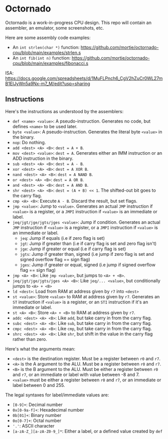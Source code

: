 # Octornado

Octornado is a work-in-progress CPU design. This repo will contain
an assembler, an emulator, some screenshots, etc.

Here are some assembly code examples:

* An `int strlen(char *)` function: <https://github.com/mortie/octornado-cpu/blob/main/examples/strlen.s>
* An `int fib(int n)` function: <https://github.com/mortie/octornado-cpu/blob/main/examples/fibonacci.s>

ISA: <https://docs.google.com/spreadsheets/d/1MuFLPnch6_CgV2hZuCr0WL27mB1EIJyWn5a9Nx-m7_M/edit?usp=sharing>

## Instructions

Here's the instructions as understood by the assemblers:

* `def <name> <value>`: A pseudo-instruction. Generates no code, but defines `<name>`
  to be used later.
* `byte <value>`: A pseudo-instruction. Generates the literal byte `<value>` in
  the binary.
* `nop`: Do nothing.
* `add <dest> <A> <B>`: `dest = A + B`.
* `mov <dest> <value>`: `dest = A`. Generates either an IMM instruction or an ADD instruction
  in the binary.
* `sub <dest> <A> <B>`: `dest = A - B`.
* `xor <dest> <A> <B>`: `dest = A XOR B`.
* `nand <dest> <A> <B>`: `dest = A NAND B`.
* `or <dest> <A> <B>`: `dest = A OR B`.
* `and <dest> <A> <B>`: `dest = A AND B`.
* `shr <dest> <A> <B>`: `dest = (A + B) << 1`. The shifted-out bit goes to the carry flag.
* `cmp <A> <B>`: Execute `A - B`. Discard the result, but set flags.
* `jmp <value>`: Jump to `<value>`. Generates an actual `JMP` instruction if `<value>`
  is a register, or a `JMPI` instruction if `<value>` is an immediate or label.
* `jeq/jgt/jge/jgts/jges <value>`: Jump if condition. Generates an actual `JMP`
  instruction if `<value>` is a register, or a `JMPI` instruction if `<value>` is
  an immediate or label.
	* `jeq`: Jump if equals (i.e if zero flag is set)
	* `jgt`: Jump if greater than (i.e if carry flag is set and zero flag isn't)
	* `jge`: Jump if greater or equal (i.e if carry flag is set)
	* `jgts`: Jump if greater than, signed (i.e jump if zero flag is set and
	  signed overflow flag == sign flag)
	* `jges`: Jump if greater or equal, signed (i.e jump if signed overflow
	  flag == sign flag)
* `jmp <A> <B>`: Like `jmp <value>`, but jumps to `<A> + <B>`.
* `jeq/jgt/jge/jgts/jges <A> <B>`: Like `jeq/... <value>`, but conditionally
  jumps to `<A> + <B>`
* `ld <dest>`: Load from RAM at address given by `r7` into `<dest>`
* `st <value>`: Store `<value>` to RAM at address given by `r7`. Generates an `ST`
  instruction if `<value>` is a register, or an `STI` instruction if it's an
  immediate or label.
* `st <A> <B>`: Store `<A> + <B>` to RAM at address given by `r7`.
* `addc <dest> <A> <B>`: Like `add`, but take carry in from the carry flag.
* `subc <dest> <A> <B>`: Like `sub`, but take carry in from the carry flag.
* `cmpc <dest> <A> <B>`: Like `cmp`, but take carry in from the carry flag.
* `shrc <dest> <A> <B>`: Like `shr`, but shift in the value in the carry flag
  rather than zero.

Here's what the arguments mean:

* `<dest>` is the destination register. Must be a register between `r0` and `r7`.
* `<A>` is the A argument to the ALU. Must be a register between `r0` and `r7`.
* `<B>` is the B argument to the ALU. Must be either a register between
  `r0` and `r7`, or an immediate or label with value between -8 and 7.
* `<value>` must be either a register between `r0` and `r7`, or an immediate
  or label between 0 and 255.

The legal syntaxes for label/immediate values are:

* `[0-9]+`: Decimal number
* `0x[0-9a-f]+`: Hexadecimal number
* `0b[01]+`: Binary number
* `0o[0-7]+`: Octal number
* `'.'`: ASCII character
* `[a-zA-Z_][a-zA-Z0-9_]*`: Either a label, or a defined value created by `def`
